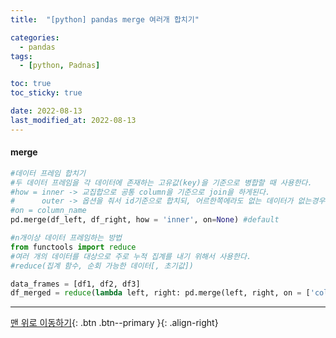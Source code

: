 ```yaml
---
title:  "[python] pandas merge 여러개 합치기" 

categories: 
  - pandas
tags:
  - [python, Padnas]

toc: true
toc_sticky: true

date: 2022-08-13
last_modified_at: 2022-08-13
---
```




#### merge

~~~python
#데이터 프레임 합치기
#두 데이터 프레임을 각 데이터에 존재하는 고유값(key)을 기준으로 병합할 때 사용한다.
#how = inner -> 교집합으로 공통 column을 기준으로 join을 하게된다.
#      outer -> 옵션을 줘서 id기준으로 합치되, 어르한쪽에라도 없는 데이터가 없는경우 NaN값이 지정된다.
#on = column_name
pd.merge(df_left, df_right, how = 'inner', on=None) #default

#n개이상 데이터 프레임하는 방법
from functools import reduce
#여러 개의 데이터를 대상으로 주로 누적 집계를 내기 위해서 사용한다.
#reduce(집계 함수, 순회 가능한 데이터[, 초기값])

data_frames = [df1, df2, df3]
df_merged = reduce(lambda left, right: pd.merge(left, right, on = ['column_key'], how = 'outer'), data_frames)
~~~







---



[맨 위로 이동하기](#){: .btn .btn--primary }{: .align-right}